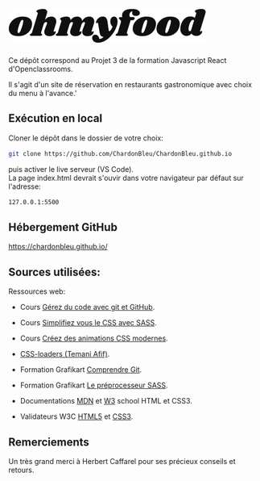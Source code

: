 # ![Ohmyfood!](assets/images/logo/ohmyfood.png)
Ce dépôt correspond au Projet 3 de la formation Javascript React d'Openclassrooms.

Il s'agit d'un site de réservation en restaurants gastronomique avec choix du menu à l'avance.'

Exécution en local
---

Cloner le dépôt dans le dossier de votre choix:

```bash 
git clone https://github.com/ChardonBleu/ChardonBleu.github.io
```  

puis activer le live serveur (VS Code).  
La page index.html devrait s'ouvir dans votre navigateur par défaut sur l'adresse:  
```bash 
127.0.0.1:5500
```  

Hébergement GitHub
---

https://chardonbleu.github.io/

Sources utilisées:
---

Ressources web:  

- Cours [Gérez du code avec git et GitHub](https://openclassrooms.com/fr/courses/7162856-gerez-du-code-avec-git-et-github).  

- Cours [Simplifiez vous le CSS avec SASS](https://openclassrooms.com/fr/courses/8069761-simplifiez-vous-le-css-avec-sass).  

- Cours [Créez des animations CSS modernes](https://openclassrooms.com/fr/courses/5919246-creez-des-animations-css-modernes).  

- [CSS-loaders (Temani Afif)](https://css-loaders.com/). 

- Formation Grafikart [Comprendre Git](https://grafikart.fr/formations/git).  

- Formation Grafikart [Le préprocesseur SASS](https://grafikart.fr/formations/sass-preprocesseur).  

- Documentations [MDN](https://developer.mozilla.org/en-US/docs/Web/HTML) et [W3](https://www.w3schools.com/html/default.asp ) school HTML et CSS3.  
     
-  Validateurs W3C [HTML5](https://validator.w3.org/#validate_by_upload  ) et [CSS3](https://jigsaw.w3.org/css-validator/validator.html.fr).  
    


Remerciements
---

Un très grand merci à Herbert Caffarel pour ses précieux conseils et retours.
